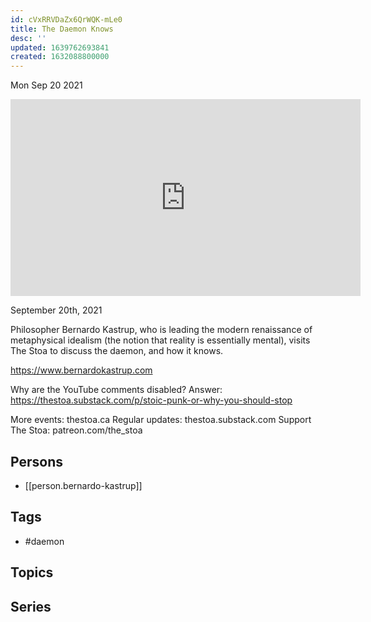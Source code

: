 ```yaml
---
id: cVxRRVDaZx6QrWQK-mLe0
title: The Daemon Knows
desc: ''
updated: 1639762693841
created: 1632088800000
---
```





Mon Sep 20 2021

<iframe width="560" height="315" src="https://www.youtube.com/embed/vhDNIszLJHU" title="The Daemon Knows w/ Bernardo Kastrup" frameborder="0" allow="accelerometer; autoplay; clipboard-write; encrypted-media; gyroscope; picture-in-picture" allowfullscreen ></iframe>

September 20th, 2021

Philosopher Bernardo Kastrup, who is leading the modern renaissance of metaphysical idealism (the notion that reality is essentially mental), visits The Stoa to discuss the daemon, and how it knows.

https://www.bernardokastrup.com

Why are the YouTube comments disabled? Answer: https://thestoa.substack.com/p/stoic-punk-or-why-you-should-stop

More events: thestoa.ca 
Regular updates: thestoa.substack.com 
Support The Stoa: patreon.com/the_stoa

## Persons

- [[person.bernardo-kastrup]]

## Tags

- #daemon

## Topics



## Series



